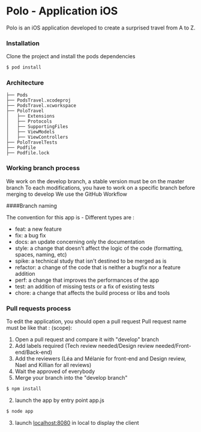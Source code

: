 #  Polo - Application iOS

Polo is an iOS application developed to create a surprised travel from A to Z. 

### Installation

Clone the project and install the pods dependencies

```sh
$ pod install
```

### Architecture

```
├── Pods
├── PodsTravel.xcodeproj
├── PodsTravel.xcworkspace
├── PoloTravel
│   ├── Extensions
│   ├── Protocols
│   ├── SupportingFiles 
│   ├── ViewModels
│   ├── ViewControllers
├── PoloTravelTests
├── Podfile
├── Podfile.lock

```

### Working branch process

We work on the develop branch, a stable version must be on the master branch
To each modifications, you have to work on a specific branch before merging to develop
We use the GitHub Workflow

####Branch naming

The convention for this app is <type>-<subject>
Different types are : 
* feat: a new feature
* fix: a bug fix
* docs: an update concerning only the documentation
* style: a change that doesn't affect the logic of the code (formatting, spaces, naming, etc)
* spike: a technical study that isn't destined to be merged as is
* refactor: a change of the code that is neither a bugfix nor a feature addition
* perf: a change that improves the performances of the app
* test: an addition of missing tests or a fix of existing tests
* chore: a change that affects the build process or libs and tools

### Pull requests process

To edit the application, you should open a pull request
Pull request name must be like that : <type>(scope): <description of changes>

1. Open a pull request and compare it with "develop" branch
2. Add labels required (Tech review needed/Design review needed/Front-end/Back-end)
3. Add the reviewers (Léa and Mélanie for front-end and Design review, Nael and Killian for all reviews)
4. Wait the approved of everybody
5. Merge your branch into the "develop branch"

```bash
$ npm install
```
2. launch the app by entry point app.js
```bash
$ node app
```
3. launch [localhost:8080](localhost:8080) in local to display the client

